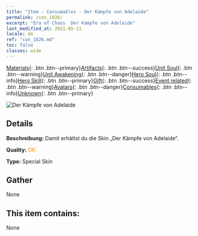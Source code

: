 ```yaml
---
title: "Item - Consumables - Der Kämpfe von Adelaide"
permalink: /con_1026/
excerpt: "Era of Chaos  Der Kämpfe von Adelaide"
last_modified_at: 2021-05-11
locale: de
ref: "con_1026.md"
toc: false
classes: wide
---
```

 [Materials](/ItemsDE/){: .btn .btn--primary}[Artifacts](/ItemsDE/Artifacts/){: .btn .btn--success}[Unit Soul](/ItemsDE/UnitSoul/){: .btn .btn--warning}[Unit Awakening](/ItemsDE/UnitAwakening/){: .btn .btn--danger}[Hero Soul](/ItemsDE/HeroSoul/){: .btn .btn--info}[Hero Skill](/ItemsDE/HeroSkill/){: .btn .btn--primary}[Gift](/ItemsDE/Gift/){: .btn .btn--success}[Event related](/ItemsDE/Events/){: .btn .btn--warning}[Avatars](/ItemsDE/Avatars/){: .btn .btn--danger}[Consumables](/ItemsDE/Consumables/){: .btn .btn--info}[Unknown](/ItemsDE/Unknown/){: .btn .btn--primary}

 ![Der Kämpfe von Adelaide](/images/h/h_Adelaide8.jpg)

## Details
 **Beschreibung:** Damit erhältst du die Skin „Der Kämpfe von Adelaide“.

 **Quality:** <span style="color: #FF8C00">OK</span>

 **Type:** Special Skin

## Gather

  None

## This item contains:

  None


